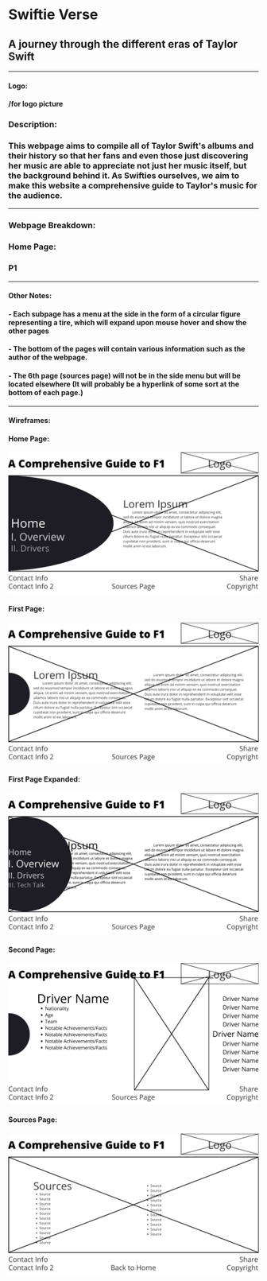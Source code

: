 # Swiftie Verse
## A journey through the different eras of Taylor Swift
******
#### Logo:
#### /for logo picture
### Description: 
### This webpage aims to compile all of Taylor Swift's albums and their history so that her fans and even those just discovering her music are able to appreciate not just her music itself, but the background behind it. As Swifties ourselves, we aim to make this website a comprehensive guide to Taylor's music for the audience.
******
### Webpage Breakdown:
### Home Page: 
### P1 
******
#### Other Notes:
#### - Each subpage has a menu at the side in the form of a circular figure representing a tire, which will expand upon mouse hover and show the other pages
#### - The bottom of the pages will contain various information such as the author of the webpage.
#### - The 6th page (sources page) will not be in the side menu but will be located elsewhere (It will probably be a hyperlink of some sort at the bottom of each page.)
******
#### Wireframes:
#### Home Page:
#### ![Home Page](https://github.com/Takuhaya123/Project_MgMananghaya/blob/main/images/Home.png)
#### First Page:
#### ![First Page](https://github.com/Takuhaya123/Project_MgMananghaya/blob/main/images/P1.png)
#### First Page Expanded:
#### ![First Page Expanded](https://github.com/Takuhaya123/Project_MgMananghaya/blob/main/images/P1%20Expanded.png)
#### Second Page:
#### ![Second Page](https://github.com/Takuhaya123/Project_MgMananghaya/blob/main/images/P2.png)
#### Sources Page:
#### ![Sources Page](https://github.com/Takuhaya123/Project_MgMananghaya/blob/main/images/Sources.png)

